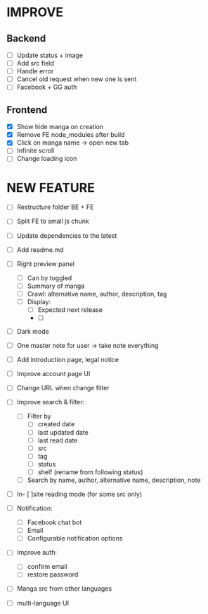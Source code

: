 # IMPROVE

## Backend
- [ ] Update status + image
- [ ] Add src field
- [ ] Handle error
- [ ] Cancel old request when new one is sent
- [ ] Facebook + GG auth

## Frontend
- [x] Show hide manga on creation
- [x] Remove FE node_modules after build
- [x] Click on manga name -> open new tab
- [ ] Infinite scroll
- [ ] Change loading icon

# NEW FEATURE

- [ ] Restructure folder BE + FE

- [ ] Split FE to small js chunk 

- [ ] Update dependencies to the latest

- [ ] Add readme.md

- [ ] Right preview panel
    - [ ] Can by toggled
    - [ ] Summary of manga
    - [ ] Crawl: alternative name, author, description, tag
    - [ ] Display:
        - [ ] Expected next release
        - [ ]  
    
- [ ] Dark mode

- [ ] One master note for user -> take note everything

- [ ] Add introduction page, legal notice

- [ ] Improve account page UI

- [ ] Change URL when change filter

- [ ] Improve search & filter:
    - [ ] Filter by
        - [ ] created date
        - [ ] last updated date
        - [ ] last read date
        - [ ] src
        - [ ] tag
        - [ ] status
        - [ ] shelf (rename from following status)
    - [ ] Search by name, author, alternative name, description, note

- [ ] In- [ ]site reading mode (for some src only)

- [ ] Notification:
    - [ ] Facebook chat bot
    - [ ] Email
    - [ ] Configurable notification options

- [ ] Improve auth:
    - [ ] confirm email
    - [ ] restore password

- [ ] Manga src from other languages

- [ ] multi-language UI